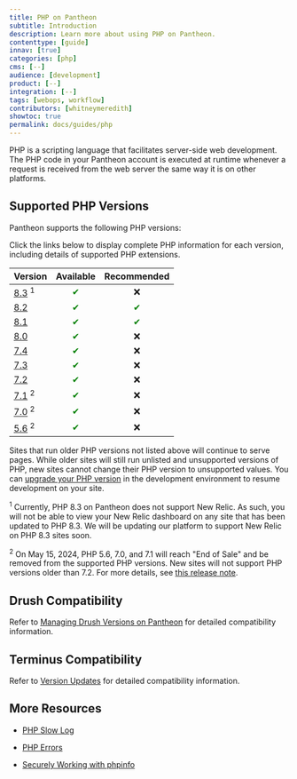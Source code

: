 ```yaml
---
title: PHP on Pantheon
subtitle: Introduction
description: Learn more about using PHP on Pantheon.
contenttype: [guide]
innav: [true]
categories: [php]
cms: [--]
audience: [development]
product: [--]
integration: [--]
tags: [webops, workflow]
contributors: [whitneymeredith]
showtoc: true
permalink: docs/guides/php
---
```


PHP is a scripting language that facilitates server-side web development. The PHP code in your Pantheon account is executed at runtime whenever a request is received from the web server the same way it is on other platforms.

## Supported PHP Versions

Pantheon supports the following PHP versions:

Click the links below to display complete PHP information for each version, including details of supported PHP extensions.

| Version                                          | Available   | Recommended |
| ------------------------------------------------ | :---------: | :---------: |
| [8.3](https://v83-php-info.pantheonsite.io/) <sup>1</sup>   | <span style="color:green">✔</span>         | ❌           |
| [8.2](https://v82-php-info.pantheonsite.io/)   | <span style="color:green">✔</span>         | <span style="color:green">✔</span>           |
| [8.1](https://v81-php-info.pantheonsite.io/)   | <span style="color:green">✔</span>         | <span style="color:green">✔</span>           |
| [8.0](https://v80-php-info.pantheonsite.io/) | <span style="color:green">✔</span>         | ❌          |
| [7.4](https://v74-php-info.pantheonsite.io/)     | <span style="color:green">✔</span>         | ❌          |
| [7.3](https://v73-php-info.pantheonsite.io/)     | <span style="color:green">✔</span>         | ❌           |
| [7.2](https://v72-php-info.pantheonsite.io/)     | <span style="color:green">✔</span>         | ❌           |
| [7.1](https://v71-php-info.pantheonsite.io/) <sup>2</sup>   | <span style="color:green">✔</span>          | ❌           |
| [7.0](https://v70-php-info.pantheonsite.io/) <sup>2</sup>   | <span style="color:green">✔</span>         | ❌           |
| [5.6](https://v56-php-info.pantheonsite.io/) <sup>2</sup>   | <span style="color:green">✔</span>         | ❌           |

Sites that run older PHP versions not listed above will continue to serve pages. While older sites will still run unlisted and unsupported versions of PHP, new sites cannot change their PHP version to unsupported values. You can [upgrade your PHP version](/guides/php/php-versions) in the development environment to resume development on your site.

<p><sup>1</sup> Currently, PHP 8.3 on Pantheon does not support New Relic. As such, you will not be able to view your New Relic dashboard on any site that has been updated to PHP 8.3. We will be updating our platform to support New Relic on PHP 8.3 sites soon.</p>

<p><sup>2</sup> On May 15, 2024, PHP 5.6, 7.0, and 7.1 will reach "End of Sale" and be removed from the supported PHP versions. New sites will not support PHP versions older than 7.2. For more details, see <a href="/release-notes/2024/03/PHP-7-1-EOS">this release note</a>.</p>

## Drush Compatibility

Refer to [Managing Drush Versions on Pantheon](/guides/drush/drush-versions) for detailed compatibility information.

## Terminus Compatibility

Refer to [Version Updates](/terminus/updates#php-version-compatibility-matrix) for detailed compatibility information.

## More Resources

- [PHP Slow Log](/guides/php/php-slow-log)

- [PHP Errors](/guides/php/php-errors)

- [Securely Working with phpinfo](/guides/secure-development/phpinfo)
